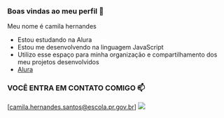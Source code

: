 
### Boas vindas ao meu perfil 💙
Meu nome é camila hernandes
- Estou estudando na Alura
- Estou me desenvolvendo na linguagem JavaScript
- Utilizo esse espaço para minha organização e compartilhamento dos meu projetos desenvolvidos
- [Alura](https://www.alura.com.br)
    
### VOCÊ ENTRA EM CONTATO COMIGO 📫
[camila.hernandes.santos@escola.pr.gov.br]
![](https://media.tenor.com/rsXFEOqZwMMAAAAd/cute-baby-cute-baby-playing.gif)


  
